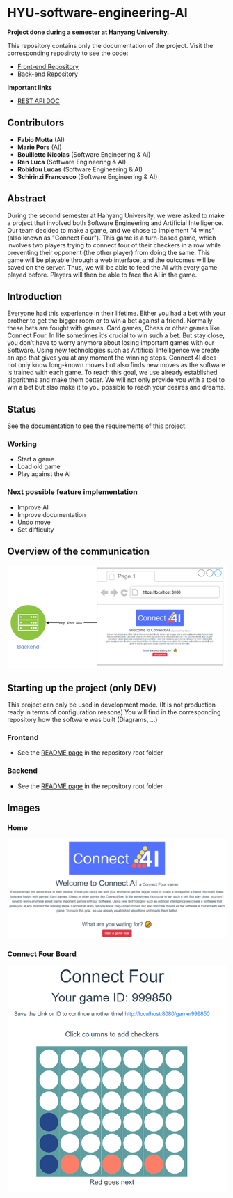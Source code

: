 # HYU-software-engineering-AI
**Project done during a semester at Hanyang University.**

This repository contains only the documentation of the project.
Visit the corresponding reposiroty to see the code:
- [Front-end Repository](https://github.com/fschirinzi/HYU-SE-Frontend)
- [Back-end Repository](https://github.com/Ribodou/HYU-SE-Backend)

**Important links**
- [REST API DOC](./REST-API.md)

## Contributors
- **Fabio Motta** (AI)
- **Marie Pors** (AI)
- **Bouillette Nicolas** (Software Engineering & AI)
- **Ren Luca** (Software Engineering & AI)
- **Robidou Lucas** (Software Engineering & AI)
- **Schirinzi Francesco** (Software Engineering & AI)

## Abstract
During the second semester at Hanyang
University, we were asked to make a project that involved both
Software Engineering and Artificial Intelligence. Our team
decided to make a game, and we chose to implement "4 wins"
(also known as "Connect Four"). This game is a turn-based
game, which involves two players trying to connect four of their
checkers in a row while preventing their opponent (the other
player) from doing the same. This game will be playable through
a web interface, and the outcomes will be saved on the server.
Thus, we will be able to feed the AI with every game played
before. Players will then be able to face the AI in the game.

## Introduction
Everyone had this experience in their lifetime. Either you
had a bet with your brother to get the bigger room or to win a
bet against a friend. Normally these bets are fought with
games. Card games, Chess or other games like Connect Four.
In life sometimes it’s crucial to win such a bet. But stay close,
you don’t have to worry anymore about losing important
games with our Software. Using new technologies such as
Artificial Intelligence we create an app that gives you at any
moment the winning steps. Connect 4I does not only know
long-known moves but also finds new moves as the software
is trained with each game. To reach this goal, we use already
established algorithms and make them better. We will not
only provide you with a tool to win a bet but also make it to
you possible to reach your desires and dreams.

## Status
See the documentation to see the requirements of this project.
### Working
- Start a game
- Load old game
- Play against the AI

### Next possible feature implementation
- Improve AI
- Improve documentation
- Undo move
- Set difficulty

## Overview of the communication
![Architecture Design And Implementation](./ressources/Architecture_Design_And_Implementation.png)

## Starting up the project (only DEV)
This project can only be used in development mode. (It is not production ready in terms of configuration reasons)
You will find in the corresponding repository how the software was built (Diagrams, ...)

### Frontend
- See the [README page](https://github.com/fschirinzi/HYU-SE-Frontend/blob/master/README.md#instlallation--usage) in the repository root folder
  
### Backend
- See the [README page](https://github.com/Ribodou/HYU-SE-Backend#instlallation--usage) in the repository root folder
  

## Images
### Home
![Home](./ressources/Home.PNG)

### Connect Four Board
![Connect Four](./ressources/Game.PNG)
